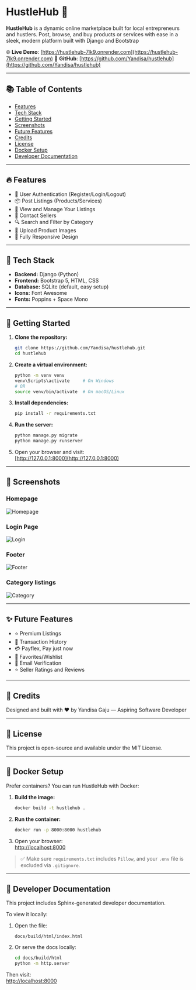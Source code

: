 # HustleHub 🛒

**HustleHub** is a dynamic online marketplace built for local entrepreneurs and hustlers. Post, browse, and buy products or services with ease in a sleek, modern platform built with Django and Bootstrap

🌐 **Live Demo**: [https://hustlehub-7lk9.onrender.com](https://hustlehub-7lk9.onrender.com)
📁 **GitHub**: [https://github.com/Yandisa/hustlehub](https://github.com/Yandisa/hustlehub)

---

## 📚 Table of Contents
- [Features](#-features)
- [Tech Stack](#-tech-stack)
- [Getting Started](#-getting-started)
- [Screenshots](#-screenshots)
- [Future Features](#-future-features)
- [Credits](#-credits)
- [License](#-license)
- [Docker Setup](#-docker-setup)
- [Developer Documentation](#-developer-documentation)

---

## 🔥 Features

- 🧍 User Authentication (Register/Login/Logout)
- 📦 Post Listings (Products/Services)
- 📄 View and Manage Your Listings
- 💬 Contact Sellers
- 🔍 Search and Filter by Category
- 📸 Upload Product Images
- 📱 Fully Responsive Design

---

## 🎨 Tech Stack

- **Backend:** Django (Python)
- **Frontend:** Bootstrap 5, HTML, CSS
- **Database:** SQLite (default, easy setup)
- **Icons:** Font Awesome
- **Fonts:** Poppins + Space Mono

---

## 🚀 Getting Started

1. **Clone the repository:**
   ```bash
   git clone https://github.com/Yandisa/hustlehub.git
   cd hustlehub
   ```

2. **Create a virtual environment:**
   ```bash
   python -m venv venv
   venv\Scripts\activate     # On Windows
   # OR
   source venv/bin/activate  # On macOS/Linux
   ```

3. **Install dependencies:**
   ```bash
   pip install -r requirements.txt
   ```

4. **Run the server:**
   ```bash
   python manage.py migrate
   python manage.py runserver
   ```

5. Open your browser and visit:  
   [http://127.0.0.1:8000](http://127.0.0.1:8000)

---

## 📸 Screenshots

### Homepage
![Homepage](screenshots/home_page.png)

### Login Page
![Login](screenshots/products.png)

### Footer
![Footer](screenshots/footer.png)

### Category listings
![Category](screenshots/products-2.png)

---

## ✨ Future Features

- ⭐ Premium Listings
- 🧾 Transaction History
- 💳 Payflex, Pay just now
- 🛒 Favorites/Wishlist
- 📧 Email Verification
- ⭐ Seller Ratings and Reviews

---

## 🙌 Credits

Designed and built with ❤️ by Yandisa Gaju — Aspiring Software Developer

---

## 📄 License

This project is open-source and available under the MIT License.

---

## 🐳 Docker Setup

Prefer containers? You can run HustleHub with Docker:

1. **Build the image:**
   ```bash
   docker build -t hustlehub .
   ```

2. **Run the container:**
   ```bash
   docker run -p 8000:8000 hustlehub
   ```

3. Open your browser:  
   [http://localhost:8000](http://localhost:8000)

> ✅ Make sure `requirements.txt` includes `Pillow`, and your `.env` file is excluded via `.gitignore`.

---

## 📘 Developer Documentation

This project includes Sphinx-generated developer documentation.

To view it locally:

1. Open the file:
   ```
   docs/build/html/index.html
   ```

2. Or serve the docs locally:
   ```bash
   cd docs/build/html
   python -m http.server
   ```

Then visit:  
[http://localhost:8000](http://localhost:8000)
